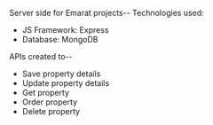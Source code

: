 Server side for Emarat projects--
Technologies used:
* JS Framework: Express
* Database: MongoDB

APIs created to--
* Save property details
* Update property details
* Get property 
* Order property
* Delete property
